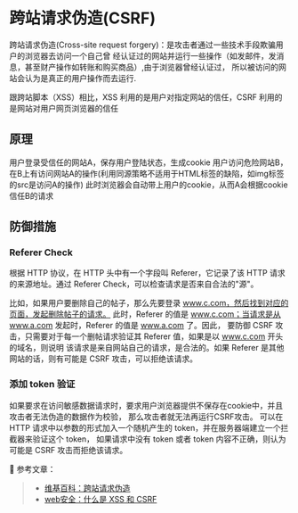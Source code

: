 # 跨站请求伪造(CSRF)

跨站请求伪造(Cross-site request forgery)：是攻击者通过一些技术手段欺骗用户的浏览器去访问一个自己曾
经认证过的网站并运行一些操作（如发邮件，发消息，甚至财产操作如转账和购买商品）,由于浏览器曾经认证过，
所以被访问的网站会认为是真正的用户操作而去运行.

跟跨站脚本（XSS）相比，XSS 利用的是用户对指定网站的信任，CSRF 利用的是网站对用户网页浏览器的信任

## 原理
用户登录受信任的网站A，保存用户登陆状态，生成cookie
用户访问危险网站B，在B上有访问网站A的操作(利用同源策略不适用于HTML标签的缺陷，如img标签的src是访问A的操作)
此时浏览器会自动带上用户的cookie，从而A会根据cookie信任B的请求

## 防御措施
### Referer Check
根据 HTTP 协议，在 HTTP 头中有一个字段叫 Referer，它记录了该 HTTP 请求的来源地址。通过 Referer
 Check，可以检查请求是否来自合法的"源"。
 
比如，如果用户要删除自己的帖子，那么先要登录 www.c.com，然后找到对应的页面，发起删除帖子的请求。
此时，Referer 的值是 www.c.com；当请求是从 www.a.com 发起时，Referer 的值是 www.a.com 了。因此，
要防御 CSRF 攻击，只需要对于每一个删帖请求验证其 Referer 值，如果是以 www.c.com 开头的域名，则说明
该请求是来自网站自己的请求，是合法的。如果 Referer 是其他网站的话，则有可能是 CSRF 攻击，可以拒绝该请求。

### 添加 token 验证
如果要求在访问敏感数据请求时，要求用户浏览器提供不保存在cookie中，并且攻击者无法伪造的数据作为校验，
那么攻击者就无法再运行CSRF攻击。
可以在 HTTP 请求中以参数的形式加入一个随机产生的 token，并在服务器端建立一个拦截器来验证这个 token，
如果请求中没有 token 或者 token 内容不正确，则认为可能是 CSRF 攻击而拒绝该请求。

🌺 参考文章：
>* [维基百科：跨站请求伪造](https://zh.wikipedia.org/wiki/%E8%B7%A8%E7%AB%99%E8%AF%B7%E6%B1%82%E4%BC%AA%E9%80%A0)
>* [web安全：什么是 XSS 和 CSRF](https://juejin.cn/post/6844903856443392014)

